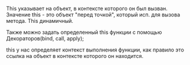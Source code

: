 This указывает на объект, в контексте которого он был вызван. Значение this - это объект "перед точкой", который исп. для вызова метода. This динамичный.

Также можно задать определенный this функции c помощью Декораторов(bind, call, apply);

this у нас определяет контекст выполнения функции, как правило это ссылка на объект в контексте которого он находится.